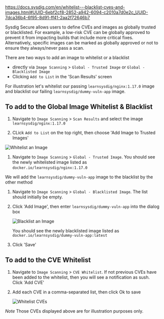 
https://docs.sysdig.com/en/whitelist---blacklist-cves-and-images.html#UUID-6ebf2cf8-2852-a942-6094-c2010a7d0e2c_UUID-7dca36b4-6f95-8d91-ff41-2aa2f72646b7

Sysdig Secure allows users to define CVEs and images as globally trusted or blacklisted. For example, a low-risk CVE can be globally approved to prevent it from impacting builds that include more critical fixes. Alternatively, specific images can be marked as globally approved or not to ensure they always/never pass a scan.

There are two ways to add an image to whitelist or a blacklist
 - directly via `Image Scanning` > `Global - Trusted Image` or `Global - Blacklisted Image`
 - Clicking `Add to List` in the 'Scan Results' screen


For illustration let's whitelist our passing `learnsysdig/nginx:1.17.0` image and blacklist our failing `learnsysdig/dummy-vuln-app` image.

## To add to the Global Image Whitelist & Blacklist

1. Navigate to `Image Scanning` > `Scan Results` and select the image `learnsysdig/nginx:1.17.0`

1. CLick `Add to List` on the top right, then choose 'Add Image to Trusted Images'

![Whitelist an Image](secure-image-scanning-policies-and-assignments/assets/whitelist01.png)

1. Navigate to `Image Scanning` > `Global - Trusted Image`. You should see the newly whitelisted image listed as `docker.io/learnsysdig/nginx:1.17.0`

We will add the `learnsysdig/dummy-vuln-app` image to the blacklist by the other method

1. Navigate to `Image Scanning` > `Global - Blacklisted Image`.  The list should initially be empty.

1. Click 'Add Image', then enter `learnsysdig/dummy-vuln-app` into the dialog box

   ![Blacklist an Image](secure-image-scanning-policies-and-assignments/assets/whitelist02.png)

   You should see the newly blacklisted image listed as `docker.io/learnsysdig/dummy-vuln-app:latest`

1. Click 'Save'

## To add to the CVE Whitelist
1. Navigate to `Image Scanning` > `CVE Whitelist`. If not previous CVEs have been added to the whitelist, then you will see a notification as sush. Click 'Add CVE'

1. Add each CVE in a comma-separated list, then click Ok to save

    ![Whitelist CVEs](secure-image-scanning-policies-and-assignments/assets/whitelist_cve_01.png)

*Note* Those CVEs displayed above are for illustration purposes only.
